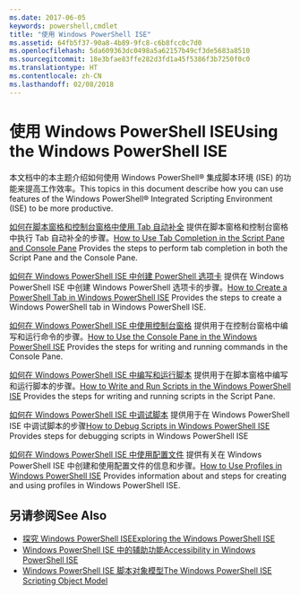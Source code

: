 ```yaml
---
ms.date: 2017-06-05
keywords: powershell,cmdlet
title: "使用 Windows PowerShell ISE"
ms.assetid: 64fb5f37-90a8-4b89-9fc8-c6b8fcc0c7d0
ms.openlocfilehash: 5da609363dc0498a5a62157b49cf3de5683a8510
ms.sourcegitcommit: 18e3bfae83ffe282d3fd1a45f5386f3b7250f0c0
ms.translationtype: HT
ms.contentlocale: zh-CN
ms.lasthandoff: 02/08/2018
---
```

# <a name="using-the-windows-powershell-ise"></a><span data-ttu-id="d3f7b-103">使用 Windows PowerShell ISE</span><span class="sxs-lookup"><span data-stu-id="d3f7b-103">Using the Windows PowerShell ISE</span></span>
<span data-ttu-id="d3f7b-104">本文档中的本主题介绍如何使用 Windows PowerShell® 集成脚本环境 (ISE) 的功能来提高工作效率。</span><span class="sxs-lookup"><span data-stu-id="d3f7b-104">This topics in this document describe how you can use features of the Windows PowerShell® Integrated Scripting Environment (ISE) to be more productive.</span></span>

<span data-ttu-id="d3f7b-105">[如何在脚本窗格和控制台窗格中使用 Tab 自动补全](How-to-Use-Tab-Completion-in-the-Script-Pane-and-Console-Pane.md) 提供在脚本窗格和控制台窗格中执行 Tab 自动补全的步骤。</span><span class="sxs-lookup"><span data-stu-id="d3f7b-105">[How to Use Tab Completion in the Script Pane and Console Pane](How-to-Use-Tab-Completion-in-the-Script-Pane-and-Console-Pane.md) Provides the steps to perform tab completion in both the Script Pane and the Console Pane.</span></span>

<span data-ttu-id="d3f7b-106">[如何在 Windows PowerShell ISE 中创建 PowerShell 选项卡](How-to-Create-a-PowerShell-Tab-in-Windows-PowerShell-ISE.md) 提供在 Windows PowerShell ISE 中创建 Windows PowerShell 选项卡的步骤。</span><span class="sxs-lookup"><span data-stu-id="d3f7b-106">[How to Create a PowerShell Tab in Windows PowerShell ISE](How-to-Create-a-PowerShell-Tab-in-Windows-PowerShell-ISE.md) Provides the steps to create a Windows PowerShell tab in Windows PowerShell ISE.</span></span>

<span data-ttu-id="d3f7b-107">[如何在 Windows PowerShell ISE 中使用控制台窗格](How-to-Use-the-Console-Pane-in-the-Windows-PowerShell-ISE.md) 提供用于在控制台窗格中编写和运行命令的步骤。</span><span class="sxs-lookup"><span data-stu-id="d3f7b-107">[How to Use the Console Pane in the Windows PowerShell ISE](How-to-Use-the-Console-Pane-in-the-Windows-PowerShell-ISE.md) Provides the steps for writing and running commands in the Console Pane.</span></span>

<span data-ttu-id="d3f7b-108">[如何在 Windows PowerShell ISE 中编写和运行脚本](How-to-Write-and-Run-Scripts-in-the-Windows-PowerShell-ISE.md) 提供用于在脚本窗格中编写和运行脚本的步骤。</span><span class="sxs-lookup"><span data-stu-id="d3f7b-108">[How to Write and Run Scripts in the Windows PowerShell ISE](How-to-Write-and-Run-Scripts-in-the-Windows-PowerShell-ISE.md) Provides the steps for writing and running scripts in the Script Pane.</span></span>

<span data-ttu-id="d3f7b-109">[如何在 Windows PowerShell ISE 中调试脚本](How-to-Debug-Scripts-in-Windows-PowerShell-ISE.md) 提供用于在 Windows PowerShell ISE 中调试脚本的步骤</span><span class="sxs-lookup"><span data-stu-id="d3f7b-109">[How to Debug Scripts in Windows PowerShell ISE](How-to-Debug-Scripts-in-Windows-PowerShell-ISE.md) Provides steps for debugging scripts in Windows PowerShell ISE</span></span>

<span data-ttu-id="d3f7b-110">[如何在 Windows PowerShell ISE 中使用配置文件](How-to-Use-Profiles-in-Windows-PowerShell-ISE.md) 提供有关在 Windows PowerShell ISE 中创建和使用配置文件的信息和步骤。</span><span class="sxs-lookup"><span data-stu-id="d3f7b-110">[How to Use Profiles in Windows PowerShell ISE](How-to-Use-Profiles-in-Windows-PowerShell-ISE.md) Provides information about and steps for creating and using profiles in Windows PowerShell ISE.</span></span>

## <a name="see-also"></a><span data-ttu-id="d3f7b-111">另请参阅</span><span class="sxs-lookup"><span data-stu-id="d3f7b-111">See Also</span></span>
- [<span data-ttu-id="d3f7b-112">探究 Windows PowerShell ISE</span><span class="sxs-lookup"><span data-stu-id="d3f7b-112">Exploring the Windows PowerShell ISE</span></span>](../../getting-started/fundamental/Exploring-the-Windows-PowerShell-ISE.md)
- [<span data-ttu-id="d3f7b-113">Windows PowerShell ISE 中的辅助功能</span><span class="sxs-lookup"><span data-stu-id="d3f7b-113">Accessibility in Windows PowerShell ISE</span></span>](../../setup/Accessibility-in-Windows-PowerShell-ISE.md)
- [<span data-ttu-id="d3f7b-114">Windows PowerShell ISE 脚本对象模型</span><span class="sxs-lookup"><span data-stu-id="d3f7b-114">The Windows PowerShell ISE Scripting Object Model</span></span>](https://technet.microsoft.com/en-us/library/69b047d0-da79-413e-b948-8e45d05d1f85)

